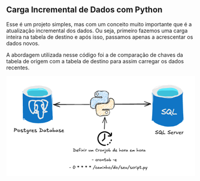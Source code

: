## Carga Incremental de Dados com Python

Esse é um projeto simples, mas com um conceito muito importante que é a atualização incremental dos dados. Ou seja, primeiro fazemos uma carga inteira na tabela de destino e após isso, passamos apenas a acrescentar os dados novos.

A abordagem utilizada nesse código foi a de comparação de chaves da tabela de origem com a tabela de destino para assim carregar os dados recentes. 

![Descrição da imagem](png/image.png)
